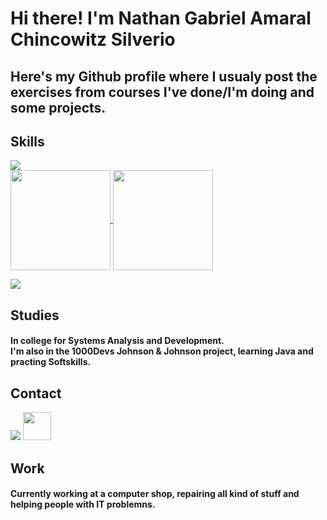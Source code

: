# Hi there! I'm Nathan Gabriel Amaral Chincowitz Silverio
## Here's my Github profile where I usualy post the exercises from courses I've done/I'm doing and some projects.

## Skills
<p>
  <img src="https://skillicons.dev/icons?i=java,py,vscode,windows,js,html"/><br>

  <a href="https://github.com/anuraghazra/github-readme-stats">
    <img
      height=160 align="center"
      src="https://github-readme-stats.vercel.app/api?username=nathanchincowitz&hide=prs,contribs&show_icons=true&include_all_commits=true&theme=highcontrast&rank_icon=github&card_width=270"
      />
  </a>

  
  </a>
  
  <a href="https://github.com/anuraghazra/convoychat">
    <img
      height=160
      align="center"
      src="https://github-readme-stats.vercel.app/api/top-langs?username=nathanchincowitz&layout=compact&langs_count=8&card_width=100&theme=highcontrast"
    />
  </a>
</p>

<img src="(https://github-readme-stats.vercel.app/api?username=anuraghazra)](https://github.com/anuraghazra/github-readme-stats)">


## Studies
  #### In college for Systems Analysis and Development.<br> I'm also in the 1000Devs Johnson & Johnson project, learning Java and practing Softskills.

## Contact <br>
  <a href ="mailto:nathanchincowitz+linedin@gmail.com"><img src="https://skillicons.dev/icons?i=gmail" /></a>
  <a href="https://www.linkedin.com/in/nathan-chincowitz/en" target="_blank"><img src="https://cdn.jsdelivr.net/gh/devicons/devicon@latest/icons/linkedin/linkedin-original.svg" width="45" height="45"/></a>


## Work
#### Currently working at a computer shop, repairing all kind of stuff and helping people with IT problemns.
